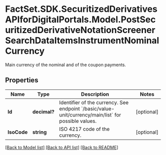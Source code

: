 # FactSet.SDK.SecuritizedDerivativesAPIforDigitalPortals.Model.PostSecuritizedDerivativeNotationScreenerSearchDataItemsInstrumentNominalCurrency
Main currency of the nominal and of the coupon payments.

## Properties

Name | Type | Description | Notes
------------ | ------------- | ------------- | -------------
**Id** | **decimal?** | Identifier of the currency. See endpoint &#x60;/basic/value-unit/currency/main/list&#x60; for possible values. | [optional] 
**IsoCode** | **string** | ISO 4217 code of the currency. | [optional] 

[[Back to Model list]](../README.md#documentation-for-models) [[Back to API list]](../README.md#documentation-for-api-endpoints) [[Back to README]](../README.md)

